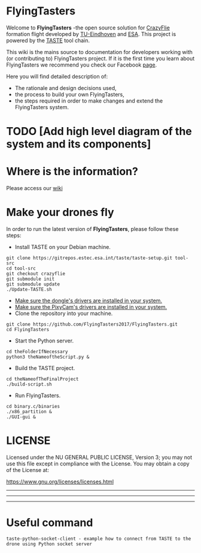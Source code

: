 # FlyingTasters

Welcome to **FlyingTasters** -the open source solution for [CrazyFlie](https://www.bitcraze.io/crazyflie-2/) formation flight developed by [TU-Eindhoven](https://www.tue.nl/) and [ESA](http://www.esa.int/ESA). This project is powered by the [TASTE](http://taste.tuxfamily.org/) tool chain.

This wiki is the mains source to documentation for developers working with (or contributing to) FlyingTasters project. If it is the first time you learn about FlyingTasters we recommend you check our Facebook [page](https://www.facebook.com/flyingtasters/).

Here you will find detailed description of:

* The rationale and design decisions used,
* the process to build your own FlyingTasters,
* the steps required in order to make changes and extend the FlyingTasters system.

# TODO [Add high level diagram of the system and its components]


# Where is the information?

Please access our [wiki](https://github.com/FlyingTasters2017/FlyingTasters/wiki)

# Make your drones fly 
In order to run the latest version of **FlyingTasters**, please follow these steps:

* Install TASTE on your Debian machine.
```
git clone https://gitrepos.estec.esa.int/taste/taste-setup.git tool-src
cd tool-src
git checkout crazyflie
git submodule init
git submodule update
./Update-TASTE.sh
```

* [Make sure the dongle's drivers are installed in your system.](https://github.com/FlyingTasters2017/FlyingTasters/wiki/Setup-guide#configuring-the-radio-dongle)
* [Make sure the PixyCam's drivers are installed in your system.](https://github.com/FlyingTasters2017/FlyingTasters/wiki/Setup-guide#configuring-the-pixy-camera)
* Clone the repository into your machine.
```
git clone https://github.com/FlyingTasters2017/FlyingTasters.git
cd FlyingTasters
```
* Start the Python server.
```
cd theFolderIfNecessary
python3 theNameoftheScript.py &
```
* Build the TASTE project.
```
cd theNameofTheFinalProject
./build-script.sh
```
* Run FlyingTasters.
```
cd binary.c/binaries
./x86_partition &
./GUI-gui &
```


# LICENSE

Licensed under the NU GENERAL PUBLIC LICENSE, Version 3; you may not use this file except in compliance with the License. You may obtain a copy of the License at:

<https://www.gnu.org/licenses/licenses.html>



***
***
***

# Useful command

```taste-python-socket-client - example how to connect from TASTE to the drone using Python socket server```
